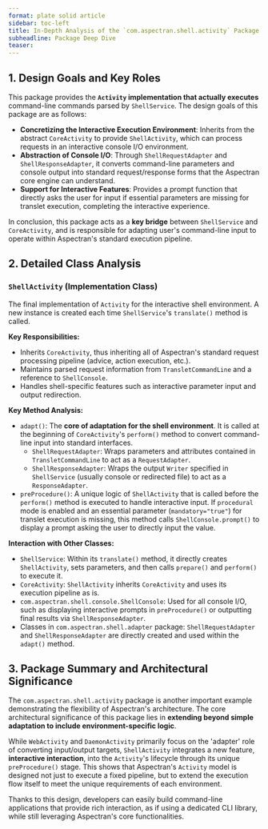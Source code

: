 ```yaml
---
format: plate solid article
sidebar: toc-left
title: In-Depth Analysis of the `com.aspectran.shell.activity` Package
subheadline: Package Deep Dive
teaser:
---
```


## 1. Design Goals and Key Roles

This package provides the **`Activity` implementation that actually executes** command-line commands parsed by `ShellService`. The design goals of this package are as follows:

-   **Concretizing the Interactive Execution Environment**: Inherits from the abstract `CoreActivity` to provide `ShellActivity`, which can process requests in an interactive console I/O environment.
-   **Abstraction of Console I/O**: Through `ShellRequestAdapter` and `ShellResponseAdapter`, it converts command-line parameters and console output into standard request/response forms that the Aspectran core engine can understand.
-   **Support for Interactive Features**: Provides a prompt function that directly asks the user for input if essential parameters are missing for translet execution, completing the interactive experience.

In conclusion, this package acts as a **key bridge** between `ShellService` and `CoreActivity`, and is responsible for adapting user's command-line input to operate within Aspectran's standard execution pipeline.

## 2. Detailed Class Analysis

### `ShellActivity` (Implementation Class)

The final implementation of `Activity` for the interactive shell environment. A new instance is created each time `ShellService`'s `translate()` method is called.

**Key Responsibilities:**
-   Inherits `CoreActivity`, thus inheriting all of Aspectran's standard request processing pipeline (advice, action execution, etc.).
-   Maintains parsed request information from `TransletCommandLine` and a reference to `ShellConsole`.
-   Handles shell-specific features such as interactive parameter input and output redirection.

**Key Method Analysis:**
-   `adapt()`: The **core of adaptation for the shell environment**. It is called at the beginning of `CoreActivity`'s `perform()` method to convert command-line input into standard interfaces.
    -   `ShellRequestAdapter`: Wraps parameters and attributes contained in `TransletCommandLine` to act as a `RequestAdapter`.
    -   `ShellResponseAdapter`: Wraps the output `Writer` specified in `ShellService` (usually console or redirected file) to act as a `ResponseAdapter`.
-   `preProcedure()`: A unique logic of `ShellActivity` that is called before the `perform()` method is executed to handle interactive input. If `procedural` mode is enabled and an essential parameter (`mandatory="true"`) for translet execution is missing, this method calls `ShellConsole.prompt()` to display a prompt asking the user to directly input the value.

**Interaction with Other Classes:**
-   `ShellService`: Within its `translate()` method, it directly creates `ShellActivity`, sets parameters, and then calls `prepare()` and `perform()` to execute it.
-   `CoreActivity`: `ShellActivity` inherits `CoreActivity` and uses its execution pipeline as is.
-   `com.aspectran.shell.console.ShellConsole`: Used for all console I/O, such as displaying interactive prompts in `preProcedure()` or outputting final results via `ShellResponseAdapter`.
-   Classes in `com.aspectran.shell.adapter` package: `ShellRequestAdapter` and `ShellResponseAdapter` are directly created and used within the `adapt()` method.

## 3. Package Summary and Architectural Significance

The `com.aspectran.shell.activity` package is another important example demonstrating the flexibility of Aspectran's architecture. The core architectural significance of this package lies in **extending beyond simple adaptation to include environment-specific logic**.

While `WebActivity` and `DaemonActivity` primarily focus on the 'adapter' role of converting input/output targets, `ShellActivity` integrates a new feature, **interactive interaction**, into the `Activity`'s lifecycle through its unique `preProcedure()` stage. This shows that Aspectran's `Activity` model is designed not just to execute a fixed pipeline, but to extend the execution flow itself to meet the unique requirements of each environment.

Thanks to this design, developers can easily build command-line applications that provide rich interaction, as if using a dedicated CLI library, while still leveraging Aspectran's core functionalities.
